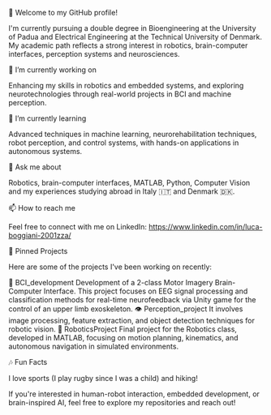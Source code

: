 👋 Welcome to my GitHub profile!

I'm currently pursuing a double degree in Bioengineering at the University of Padua and Electrical Engineering at the Technical University of Denmark. My academic path reflects a strong interest in robotics, brain-computer interfaces, perception systems and neurosciences.

🔭 I’m currently working on

Enhancing my skills in robotics and embedded systems, and exploring neurotechnologies through real-world projects in BCI and machine perception.

🌱 I’m currently learning

Advanced techniques in machine learning, neurorehabilitation techniques, robot perception, and control systems, with hands-on applications in autonomous systems.

💬 Ask me about

Robotics, brain-computer interfaces, MATLAB, Python, Computer Vision and my experiences studying abroad in Italy 🇮🇹 and Denmark 🇩🇰.

📫 How to reach me

Feel free to connect with me on LinkedIn: https://www.linkedin.com/in/luca-boggiani-2001zza/

🚀 Pinned Projects

Here are some of the projects I've been working on recently:

🧠 BCI_development
Development of a 2-class Motor Imagery Brain-Computer Interface. This project focuses on EEG signal processing and classification methods for real-time neurofeedback via Unity game for the control of an upper limb exoskeleton.
👁️ Perception_project
It involves image processing, feature extraction, and object detection techniques for robotic vision.
🤖 RoboticsProject
Final project for the Robotics class, developed in MATLAB, focusing on motion planning, kinematics, and autonomous navigation in simulated environments.

🎶 Fun Facts

I love sports (I play rugby since I was a child) and hiking!

If you're interested in human-robot interaction, embedded development, or brain-inspired AI, feel free to explore my repositories and reach out!
